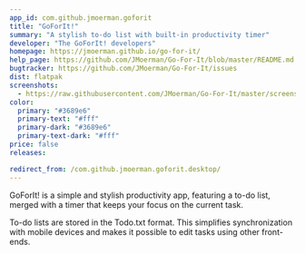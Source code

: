 ```yaml
---
app_id: com.github.jmoerman.goforit
title: "GoForIt!"
summary: "A stylish to-do list with built-in productivity timer"
developer: "The GoForIt! developers"
homepage: https://jmoerman.github.io/go-for-it/
help_page: https://github.com/JMoerman/Go-For-It/blob/master/README.md
bugtracker: https://github.com/JMoerman/Go-For-It/issues
dist: flatpak
screenshots:
  - https://raw.githubusercontent.com/JMoerman/Go-For-It/master/screenshot.png
color:
  primary: "#3689e6"
  primary-text: "#fff"
  primary-dark: "#3689e6"
  primary-text-dark: "#fff"
price: false
releases:

redirect_from: /com.github.jmoerman.goforit.desktop/
---
```


<p>GoForIt! is a simple and stylish productivity app, featuring a to-do list, merged with a timer that keeps your focus on the current task.</p>
<p>To-do lists are stored in the Todo.txt format. This simplifies synchronization with mobile devices and makes it possible to edit tasks using other front-ends.</p>